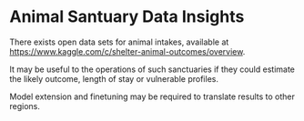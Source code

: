 # Animal Santuary Data Insights

There exists open data sets for animal intakes, available at https://www.kaggle.com/c/shelter-animal-outcomes/overview.

It may be useful to the operations of such sanctuaries if they could estimate the likely outcome, length of stay or vulnerable profiles.

Model extension and finetuning may be required to translate results to other regions.


